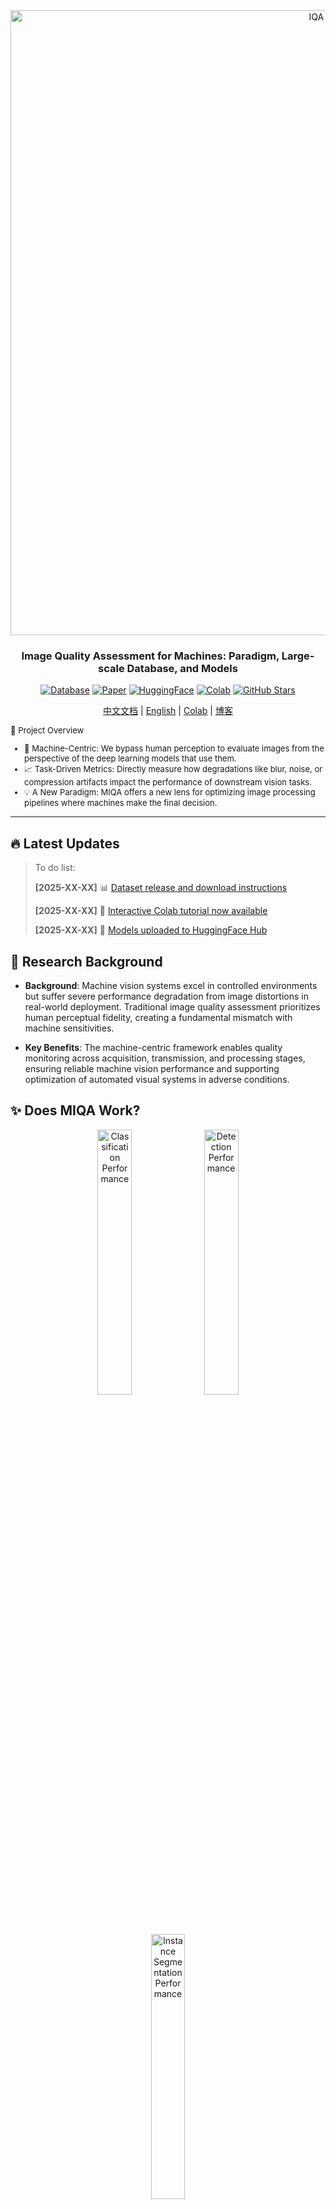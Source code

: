
<div align="center">
  <img src="./assets/logo1.png" alt="IQA Logo" width="1000"/>
  
  <h3><strong> Image Quality Assessment for Machines: Paradigm, Large-scale Database, and Models
</strong></h3> 

  [![Database](https://img.shields.io/badge/Database-Available-green?style=flat-square)](https://github.com/XiaoqiWang/MIQD-2.5M)
  [![Paper](https://img.shields.io/badge/arXiv-Paper-red?style=flat-square)](https://arxiv.org/abs/2508.19850)
  [![HuggingFace](https://img.shields.io/badge/🤗-HuggingFace-yellow?style=flat-square)](https://huggingface.co/)
  [![Colab](https://img.shields.io/badge/Colab-Tutorial-blue?style=flat-square)](link-to-colab)
  [![GitHub Stars](https://img.shields.io/github/stars/XiaoqiWang/MIQA?style=social)](https://github.com/XiaoqiWang/MIQA)
  
[中文文档](README_CN.md) | [English](README.md) | [Colab](colab-link) | [博客](blog-link)
</div>
<div style="font-size: 13px;">
🎯 Project Overview

- 🤖 Machine-Centric: We bypass human perception to evaluate images from the perspective of the deep learning models that use them.  
- 📈 Task-Driven Metrics: Directly measure how degradations like blur, noise, or compression artifacts impact the performance of downstream vision tasks.  
- 💡 A New Paradigm: MIQA offers a new lens for optimizing image processing pipelines where machines make the final decision.
</div>

---
<!--
## 📋 Table of Contents

- [🎯 Project Overview](#-project-overview)
- [📰 News & Announcements](#-news--announcements)
- [🔬 Research Background](#-research-background)
- [✨ Key Features](#-key-features)
- [🛠️ Installation](#️-installation)
- [📦 Model Weights](#-model-weights)
- [🚀 Quick Start](#-quick-start)
- [📊 Evaluation](#-evaluation)
- [📈 Benchmarks](#-benchmarks)
- [📚 Citation](#-citation)
- [🤝 Contributing](#-contributing)
- [📧 Contact](#-contact)
-->

## 🔥 **Latest Updates**
> To do list:
> 
> **[2025-XX-XX]** 📊 [Dataset release and download instructions](link-to-dataset)
>
> **[2025-XX-XX]** 📖 [Interactive Colab tutorial now available](colab-link)
>
> **[2025-XX-XX]** 🤗 [Models uploaded to HuggingFace Hub](huggingface-link)


## 🔬 Research Background
- **Background**: Machine vision systems excel in controlled environments but suffer severe performance degradation from image distortions in real-world deployment. Traditional image quality assessment prioritizes human perceptual fidelity, creating a fundamental mismatch with machine sensitivities.

- **Key Benefits**: The machine-centric framework enables quality monitoring across acquisition, transmission, and processing stages, ensuring reliable machine vision performance and supporting optimization of automated visual systems in adverse conditions.


## ✨ Does MIQA Work?
<div align="center">
  <img src="./assets/cls_ratio.png" alt="Classification Performance" width="33%"/>
  <img src="./assets/det_ratio_ap75.png" alt="Detection Performance" width="33%"/>
  <img src="./assets/ins_ratio_ap75.png" alt="Instance Segmentation Performance" width="33%"/>
  <p><em>Performance improvement across tasks when filtering low-quality images using MIQA scores</em></p>
</div>

<details>
<summary> 🗝️ Key Results</summary>

Our results provide clear evidence of MIQA's effectiveness across three representative computer vision tasks: classification, detection, and segmentation.
The framework consistently identifies images that degrade model performance. By filtering these detrimental samples, MIQA directly leads to improved outcomes and demonstrates the universal utility of a machine-centric approach. This transforms quality assessment from a passive metric into a proactive tool, safeguarding downstream models against the unpredictable image quality of real-world conditions and ensuring robust performance when it matters most.
</details>

---
## 🛠️ Installation Guide

#### Step 1: Install Dependencies

To get started, you'll need to install two essential libraries: **mmcv** and **mmsegmentation**.
<details>
<summary> Install mmcv and mmsegmentation</summary>

* For the latest version of **mmsegmentation**, follow the installation guide here:
  [MMsegmentation Installation Guide](https://mmsegmentation.readthedocs.io/en/main/get_started.html)

* Alternatively, you can install a specific version of **mmsegmentation** based on your CUDA and PyTorch versions. You can find the version compatibility details here:
  [MMCV Installation Guide](https://mmcv.readthedocs.io/zh-cn/latest/get_started/installation.html)

</details>

#### Step 2: Handle CUDA Version Compatibility

If your CUDA version is relatively high, such as 12.7 or higher, you might encounter a version mismatch with **mmcv**. In this case, you may need to install a compatible version of **mmcv**.
<details>
<summary> Install a compatible version of mmcv</summary>

For example, if you need a specific version of **mmcv**, you can uninstall the existing versions and install a compatible one as follows:


```bash
pip uninstall mmcv mmcv-full -y
mim install "mmcv>=2.0.0rc4,<2.2.0"  # The version specified here is just an example. You should choose a version that is compatible with your CUDA and PyTorch setup.*
```
</details>

#### Step 3: Install Required Libraries

```bash
pip install -r requirements.txt
```

## 📦 Model Weights & Performance
 
| Method          | Image Classification (SRCC/PLCC) | Object Detection (SRCC/PLCC) | Instance Segmentation (SRCC/PLCC) |Download |
|:----------------| :---: | :---: | :---: |:---: |
| ResNet-18       | `0.5131 / 0.5427` | `0.7541 / 0.7734` | `0.7582 / 0.7790` |[**Download**](YOUR_MODEL_LINK) |
| ResNet-50       | `0.5581 / 0.5797` | `0.7743 / 0.7925` | `0.7729 / 0.7933` |[**Download**](YOUR_MODEL_LINK) |
| EfficientNet-b1 | `0.5901 / 0.6130` | `0.7766 / 0.7950` | `0.7808 / 0.7999` |[**Download**](YOUR_MODEL_LINK) |
| EfficientNet-b5 | `0.6330 / 0.6440` | `0.7866 / 0.8041` | `0.7899 / 0.8074` |[**Download**](YOUR_MODEL_LINK) |
| ViT-small       | `0.5998 / 0.6161` | `0.7992 / 0.8142` | `0.7968 / 0.8139` |[**Download**](YOUR_MODEL_LINK) |
| **RA-MIQA**     | **`0.7003 / 0.6989`** | **`0.8125 / 0.8264`** | **`0.8188 / 0.8340`** |[**Download**](YOUR_MODEL_LINK) |

Models will be automatically downloaded on first use:

```python
from machine_iqa import MIQAModel

# Initialize the MIQA model by specifying the desired method
model = MIQAModel('ra-miqa')  # The model will be downloaded automatically
```

## 🚀 Quick Start

### Single Image Assessment

```python
from machine_iqa import MIQAModel
import cv2

# Load model
model = MIQAModel('ra-miqa')

# Load and assess image
image = cv2.imread('path/to/image.jpg')
quality_score = model.assess(image)
print(f"Quality Score: {quality_score:.3f}")
```

<details>
<summary>📸 Demo Results</summary>

| Image | Quality Score | Prediction |
|-------|---------------|------------|
| ![Demo 1](assets/demo1.jpg) | 0.892 | High Quality |
| ![Demo 2](assets/demo2.jpg) | 0.634 | Medium Quality |
| ![Demo 3](assets/demo3.jpg) | 0.298 | Low Quality |

</details>

### Batch Processing

```python
from machine_iqa import batch_assess
import glob

# Process entire directory
image_paths = glob.glob('dataset/*.jpg')
scores = batch_assess(image_paths, model_name='ra-miqa')

for path, score in zip(image_paths, scores):
    print(f"{path}: {score:.3f}")
```

### Video Assessment

```python
from machine_iqa import VideoMIQA

# Initialize video assessor
video_iqa = VideoMIQA('ra-miqa')

# Process video file
results = video_iqa.assess_video('path/to/video.mp4')
print(f"The distribution of quality scores: {results['mean_score']:.3f}")
```

<details>
<summary>🎥 Video Demo Results</summary>

Sample video processing results:
- **Frame-by-frame analysis**: Quality scores for each frame
- **Temporal consistency**: Quality variation over time
- **Key insights**: Identification of quality degradation points

</details>

### Real-time Camera Assessment

```python
from machine_iqa import RealTimeIQA
import cv2

# Initialize real-time assessor
rt_iqa = RealTimeIQA('ra-miqa')  # Use lightweight model for speed

# Start camera
cap = cv2.VideoCapture(0)

while True:
    ret, frame = cap.read()
    if not ret:
        break
    
    # Assess frame quality
    score = rt_iqa.assess_frame(frame)
    
    # Display result
    cv2.putText(frame, f'Quality: {score:.3f}', (10, 30), 
                cv2.FONT_HERSHEY_SIMPLEX, 1, (0, 255, 0), 2)
    cv2.imshow('Real-time IQA', frame)
    
    if cv2.waitKey(1) & 0xFF == ord('q'):
        break

cap.release()
cv2.destroyAllWindows()
```

## 🏃 Training and Evaluation

### Training 

```bash
# Basic training
python train.py --config configs/iqa_base.yaml --data_path /path/to/dataset

# Advanced training with custom parameters
python train.py \
    --config configs/iqa_large.yaml \
    --data_path /path/to/dataset \
    --batch_size 32 \
    --learning_rate 1e-4 \
    --epochs 100 \
    --gpu_ids 0,1
```

### Evaluation on Standard Benchmarks

```bash
# Evaluate on test set
python evaluate.py --model_path checkpoints/best_model.pth --test_data /path/to/test

# Cross-dataset evaluation
python evaluate.py --model_path checkpoints/best_model.pth --datasets miqa_cls
```

## 📈 Benchmarks

<details>
<summary>Tabel 1: Performance Benchmark on Composite Performance</summary>

<table>
<thead>
<tr>
<th rowspan="2" style="text-align: center;">Category</th>
<th rowspan="2" style="text-align: left;">Method</th>
<th colspan="4" style="text-align: center;">Image Classification</th>
<th colspan="4" style="text-align: center;">Object Detection</th>
<th colspan="4" style="text-align: center;">Instance Segmentation</th>
</tr>
<tr>
<th style="text-align: center;">SRCC ↑</th>
<th style="text-align: center;">PLCC ↑</th>
<th style="text-align: center;">KRCC ↑</th>
<th style="text-align: center;">RMSE ↓</th>
<th style="text-align: center;">SRCC ↑</th>
<th style="text-align: center;">PLCC ↑</th>
<th style="text-align: center;">KRCC ↑</th>
<th style="text-align: center;">RMSE ↓</th>
<th style="text-align: center;">SRCC ↑</th>
<th style="text-align: center;">PLCC ↑</th>
<th style="text-align: center;">KRCC ↑</th>
<th style="text-align: center;">RMSE ↓</th>
</tr>
</thead>
<tbody>
<tr>
<td rowspan="7" style="text-align: center; vertical-align: middle;"><strong>HVS-based</strong></td>
<td style="text-align: left;">PSNR</td>
<td style="text-align: center;">0.2388</td>
<td style="text-align: center;">0.2292</td>
<td style="text-align: center;">0.1661</td>
<td style="text-align: center;">0.2928</td>
<td style="text-align: center;">0.3176</td>
<td style="text-align: center;">0.3456</td>
<td style="text-align: center;">0.2148</td>
<td style="text-align: center;">0.2660</td>
<td style="text-align: center;">0.3242</td>
<td style="text-align: center;">0.3530</td>
<td style="text-align: center;">0.2196</td>
<td style="text-align: center;">0.2553</td>
</tr>
<tr>
<td style="text-align: left;">SSIM</td>
<td style="text-align: center;">0.3027</td>
<td style="text-align: center;">0.2956</td>
<td style="text-align: center;">0.2119</td>
<td style="text-align: center;">0.2874</td>
<td style="text-align: center;">0.4390</td>
<td style="text-align: center;">0.4505</td>
<td style="text-align: center;">0.3011</td>
<td style="text-align: center;">0.2531</td>
<td style="text-align: center;">0.4391</td>
<td style="text-align: center;">0.4512</td>
<td style="text-align: center;">0.3011</td>
<td style="text-align: center;">0.2435</td>
</tr>
<tr>
<td style="text-align: left;">VSI</td>
<td style="text-align: center;">0.3592</td>
<td style="text-align: center;">0.3520</td>
<td style="text-align: center;">0.2520</td>
<td style="text-align: center;">0.2816</td>
<td style="text-align: center;">0.4874</td>
<td style="text-align: center;">0.4940</td>
<td style="text-align: center;">0.3355</td>
<td style="text-align: center;">0.2465</td>
<td style="text-align: center;">0.4919</td>
<td style="text-align: center;">0.4985</td>
<td style="text-align: center;">0.3392</td>
<td style="text-align: center;">0.2365</td>
</tr>
<tr>
<td style="text-align: left;">LPIPS</td>
<td style="text-align: center;">0.3214</td>
<td style="text-align: center;">0.3280</td>
<td style="text-align: center;">0.2258</td>
<td style="text-align: center;">0.2842</td>
<td style="text-align: center;">0.5264</td>
<td style="text-align: center;"><strong>0.5376</strong></td>
<td style="text-align: center;"><strong>0.3697</strong></td>
<td style="text-align: center;"><strong>0.2390</strong></td>
<td style="text-align: center;">0.5342</td>
<td style="text-align: center;"><strong>0.5453</strong></td>
<td style="text-align: center;"><strong>0.3754</strong></td>
<td style="text-align: center;"><strong>0.2287</strong></td>
</tr>
<tr>
<td style="text-align: left;">DISTS</td>
<td style="text-align: center;"><strong>0.3878</strong></td>
<td style="text-align: center;"><strong>0.3804</strong></td>
<td style="text-align: center;"><strong>0.2724</strong></td>
<td style="text-align: center;"><strong>0.2782</strong></td>
<td style="text-align: center;"><strong>0.5266</strong></td>
<td style="text-align: center;">0.5352</td>
<td style="text-align: center;">0.3659</td>
<td style="text-align: center;">0.2395</td>
<td style="text-align: center;"><strong>0.5363</strong></td>
<td style="text-align: center;">0.5450</td>
<td style="text-align: center;">0.3738</td>
<td style="text-align: center;">0.2288</td>
</tr>
<tr>
<td style="text-align: left;">HyperIQA</td>
<td style="text-align: center;">0.2496</td>
<td style="text-align: center;">0.2279</td>
<td style="text-align: center;">0.1741</td>
<td style="text-align: center;">0.2929</td>
<td style="text-align: center;">0.4462</td>
<td style="text-align: center;">0.4463</td>
<td style="text-align: center;">0.3031</td>
<td style="text-align: center;">0.2537</td>
<td style="text-align: center;">0.4456</td>
<td style="text-align: center;">0.4518</td>
<td style="text-align: center;">0.3031</td>
<td style="text-align: center;">0.2434</td>
</tr>
<tr>
<td style="text-align: left;">MANIQA</td>
<td style="text-align: center;">0.3403</td>
<td style="text-align: center;">0.3255</td>
<td style="text-align: center;">0.2387</td>
<td style="text-align: center;">0.2844</td>
<td style="text-align: center;">0.4574</td>
<td style="text-align: center;">0.4617</td>
<td style="text-align: center;">0.3124</td>
<td style="text-align: center;">0.2515</td>
<td style="text-align: center;">0.4636</td>
<td style="text-align: center;">0.4680</td>
<td style="text-align: center;">0.3176</td>
<td style="text-align: center;">0.2411</td>
</tr>
<tr>
<td colspan="14" style="border-bottom: 1px solid #ddd;"></td>
</tr>
<tr>
<td rowspan="6" style="text-align: center; vertical-align: middle;"><strong>Machine-based</strong></td>
<td style="text-align: left;">ResNet-18</td>
<td style="text-align: center;">0.5131</td>
<td style="text-align: center;">0.5427</td>
<td style="text-align: center;">0.3715</td>
<td style="text-align: center;">0.2527</td>
<td style="text-align: center;">0.7541</td>
<td style="text-align: center;">0.7734</td>
<td style="text-align: center;">0.5625</td>
<td style="text-align: center;">0.1797</td>
<td style="text-align: center;">0.7582</td>
<td style="text-align: center;">0.7790</td>
<td style="text-align: center;">0.5674</td>
<td style="text-align: center;">0.1711</td>
</tr>
<tr>
<td style="text-align: left;">ResNet-50</td>
<td style="text-align: center;">0.5581</td>
<td style="text-align: center;">0.5797</td>
<td style="text-align: center;">0.4062</td>
<td style="text-align: center;">0.2451</td>
<td style="text-align: center;">0.7743</td>
<td style="text-align: center;">0.7925</td>
<td style="text-align: center;">0.5824</td>
<td style="text-align: center;">0.1729</td>
<td style="text-align: center;">0.7729</td>
<td style="text-align: center;">0.7933</td>
<td style="text-align: center;">0.5826</td>
<td style="text-align: center;">0.1661</td>
</tr>
<tr>
<td style="text-align: left;">EfficientNet-b1</td>
<td style="text-align: center;">0.5901</td>
<td style="text-align: center;">0.6130</td>
<td style="text-align: center;">0.4320</td>
<td style="text-align: center;">0.2377</td>
<td style="text-align: center;">0.7766</td>
<td style="text-align: center;">0.7950</td>
<td style="text-align: center;">0.5859</td>
<td style="text-align: center;">0.1720</td>
<td style="text-align: center;">0.7808</td>
<td style="text-align: center;">0.7999</td>
<td style="text-align: center;">0.5918</td>
<td style="text-align: center;">0.1637</td>
</tr>
<tr>
<td style="text-align: left;">EfficientNet-b5</td>
<td style="text-align: center;">0.6330</td>
<td style="text-align: center;">0.6440</td>
<td style="text-align: center;">0.4680</td>
<td style="text-align: center;">0.2301</td>
<td style="text-align: center;">0.7866</td>
<td style="text-align: center;">0.8041</td>
<td style="text-align: center;">0.5971</td>
<td style="text-align: center;">0.1685</td>
<td style="text-align: center;">0.7899</td>
<td style="text-align: center;">0.8074</td>
<td style="text-align: center;">0.6013</td>
<td style="text-align: center;">0.1610</td>
</tr>
<tr>
<td style="text-align: left;">ViT-small</td>
<td style="text-align: center;">0.5998</td>
<td style="text-align: center;">0.6161</td>
<td style="text-align: center;">0.4407</td>
<td style="text-align: center;">0.2370</td>
<td style="text-align: center;">0.7992</td>
<td style="text-align: center;">0.8142</td>
<td style="text-align: center;">0.6099</td>
<td style="text-align: center;">0.1646</td>
<td style="text-align: center;">0.7968</td>
<td style="text-align: center;">0.8139</td>
<td style="text-align: center;">0.6083</td>
<td style="text-align: center;">0.1585</td>
</tr>
<tr style="background-color: #f0f8ff;">
<td style="text-align: left;"><strong>RA-MIQA</strong></td>
<td style="text-align: center;"><strong>0.7003</strong><br><small style="color: #c00;"></small></td>
<td style="text-align: center;"><strong>0.6989</strong><br><small style="color: #c00;"></small></td>
<td style="text-align: center;"><strong>0.5255</strong><br><small style="color: #c00;"></small></td>
<td style="text-align: center;"><strong>0.2152</strong><br><small style="color: #c00;"></small></td>
<td style="text-align: center;"><strong>0.8125</strong><br><small style="color: #c00;"></small></td>
<td style="text-align: center;"><strong>0.8264</strong><br><small style="color: #c00;"></small></td>
<td style="text-align: center;"><strong>0.6263</strong><br><small style="color: #c00;"></small></td>
<td style="text-align: center;"><strong>0.1596</strong><br><small style="color: #c00;"></small></td>
<td style="text-align: center;"><strong>0.8188</strong><br><small style="color: #c00;"></small></td>
<td style="text-align: center;"><strong>0.8340</strong><br><small style="color: #c00;"></small></td>
<td style="text-align: center;"><strong>0.6333</strong><br><small style="color: #c00;"></small></td>
<td style="text-align: center;"><strong>0.1505</strong><br><small style="color: #c00;"></small></td>
</tr>
</tbody>
</table>

</details>

<details>
<summary>Table 2: Consistency & Accuracy Score Benchmark</summary>
<table>
<thead>
<tr>
<th rowspan="3" style="text-align: center; vertical-align: middle;">Method</th>
<th colspan="6" style="text-align: center;">Image Classification</th>
<th colspan="6" style="text-align: center;">Object Detection</th>
<th colspan="6" style="text-align: center;">Instance Segmentation</th>
</tr>
<tr>
<th colspan="3" style="text-align: center;">Accuracy Score</th>
<th colspan="3" style="text-align: center;">Consistency Score</th>
<th colspan="3" style="text-align: center;">Accuracy Score</th>
<th colspan="3" style="text-align: center;">Consistency Score</th>
<th colspan="3" style="text-align: center;">Accuracy Score</th>
<th colspan="3" style="text-align: center;">Consistency Score</th>
</tr>
<tr>
<th style="text-align: center;">SRCC ↑</th>
<th style="text-align: center;">PLCC ↑</th>
<th style="text-align: center;">RMSE ↓</th>
<th style="text-align: center;">SRCC ↑</th>
<th style="text-align: center;">PLCC ↑</th>
<th style="text-align: center;">RMSE ↓</th>
<th style="text-align: center;">SRCC ↑</th>
<th style="text-align: center;">PLCC ↑</th>
<th style="text-align: center;">RMSE ↓</th>
<th style="text-align: center;">SRCC ↑</th>
<th style="text-align: center;">PLCC ↑</th>
<th style="text-align: center;">RMSE ↓</th>
<th style="text-align: center;">SRCC ↑</th>
<th style="text-align: center;">PLCC ↑</th>
<th style="text-align: center;">RMSE ↓</th>
<th style="text-align: center;">SRCC ↑</th>
<th style="text-align: center;">PLCC ↑</th>
<th style="text-align: center;">RMSE ↓</th>
</tr>
</thead>
<tbody>
<tr><td colspan="19" style="font-weight: bold; text-align: left; padding-top: 8px; padding-bottom: 4px; border-bottom: 1px solid #ddd;"><em>HVS-based Methods</em></td></tr>
<tr>
<td style="text-align: left;">PSNR</td>
<td style="text-align: center;">0.2034</td>
<td style="text-align: center;">0.1620</td>
<td style="text-align: center;">0.3541</td>
<td style="text-align: center;">0.2927</td>
<td style="text-align: center;">0.2812</td>
<td style="text-align: center;">0.2692</td>
<td style="text-align: center;">0.2234</td>
<td style="text-align: center;">0.2449</td>
<td style="text-align: center;">0.2747</td>
<td style="text-align: center;">0.3712</td>
<td style="text-align: center;">0.3933</td>
<td style="text-align: center;">0.2839</td>
<td style="text-align: center;">0.2182</td>
<td style="text-align: center;">0.2398</td>
<td style="text-align: center;">0.2616</td>
<td style="text-align: center;">0.3796</td>
<td style="text-align: center;">0.4061</td>
<td style="text-align: center;">0.2770</td>
</tr>
<tr>
<td style="text-align: left;">SSIM</td>
<td style="text-align: center;">0.2529</td>
<td style="text-align: center;">0.2101</td>
<td style="text-align: center;">0.3509</td>
<td style="text-align: center;">0.3740</td>
<td style="text-align: center;">0.3663</td>
<td style="text-align: center;">0.2610</td>
<td style="text-align: center;">0.3434</td>
<td style="text-align: center;">0.3419</td>
<td style="text-align: center;">0.2662</td>
<td style="text-align: center;">0.5128</td>
<td style="text-align: center;">0.5130</td>
<td style="text-align: center;">0.2651</td>
<td style="text-align: center;">0.3271</td>
<td style="text-align: center;">0.3284</td>
<td style="text-align: center;">0.2545</td>
<td style="text-align: center;">0.5174</td>
<td style="text-align: center;">0.5204</td>
<td style="text-align: center;">0.2589</td>
</tr>
<tr>
<td style="text-align: left;">VSI</td>
<td style="text-align: center;">0.3020</td>
<td style="text-align: center;">0.2515</td>
<td style="text-align: center;">0.3473</td>
<td style="text-align: center;">0.4392</td>
<td style="text-align: center;">0.4336</td>
<td style="text-align: center;">0.2528</td>
<td style="text-align: center;">0.3799</td>
<td style="text-align: center;">0.3685</td>
<td style="text-align: center;">0.2634</td>
<td style="text-align: center;">0.5700</td>
<td style="text-align: center;">0.5571</td>
<td style="text-align: center;">0.2565</td>
<td style="text-align: center;">0.3703</td>
<td style="text-align: center;">0.3645</td>
<td style="text-align: center;">0.2509</td>
<td style="text-align: center;">0.5757</td>
<td style="text-align: center;">0.5749</td>
<td style="text-align: center;">0.2481</td>
</tr>
<tr>
<td style="text-align: left;">LPIPS</td>
<td style="text-align: center;">0.2680</td>
<td style="text-align: center;">0.2355</td>
<td style="text-align: center;">0.3488</td>
<td style="text-align: center;">0.3927</td>
<td style="text-align: center;">0.4032</td>
<td style="text-align: center;">0.2567</td>
<td style="text-align: center;">0.4064</td>
<td style="text-align: center;">0.3987</td>
<td style="text-align: center;">0.2598</td>
<td style="text-align: center;"><strong>0.6196</strong></td>
<td style="text-align: center;"><strong>0.6232</strong></td>
<td style="text-align: center;"><strong>0.2415</strong></td>
<td style="text-align: center;">0.3972</td>
<td style="text-align: center;">0.3941</td>
<td style="text-align: center;">0.2476</td>
<td style="text-align: center;"><strong>0.6300</strong></td>
<td style="text-align: center;"><strong>0.6344</strong></td>
<td style="text-align: center;"><strong>0.2344</strong></td>
</tr>
<tr>
<td style="text-align: left;">DISTS</td>
<td style="text-align: center;"><strong>0.3291</strong></td>
<td style="text-align: center;"><strong>0.2768</strong></td>
<td style="text-align: center;"><strong>0.3448</strong></td>
<td style="text-align: center;"><strong>0.4683</strong></td>
<td style="text-align: center;"><strong>0.4628</strong></td>
<td style="text-align: center;"><strong>0.2487</strong></td>
<td style="text-align: center;"><strong>0.4089</strong></td>
<td style="text-align: center;"><strong>0.3999</strong></td>
<td style="text-align: center;"><strong>0.2597</strong></td>
<td style="text-align: center;">0.6174</td>
<td style="text-align: center;">0.6178</td>
<td style="text-align: center;">0.2429</td>
<td style="text-align: center;"><strong>0.4069</strong></td>
<td style="text-align: center;"><strong>0.4012</strong></td>
<td style="text-align: center;"><strong>0.2468</strong></td>
<td style="text-align: center;">0.6255</td>
<td style="text-align: center;">0.6270</td>
<td style="text-align: center;">0.2362</td>
</tr>
<tr>
<td style="text-align: left;">HyperIQA</td>
<td style="text-align: center;">0.2100</td>
<td style="text-align: center;">0.1649</td>
<td style="text-align: center;">0.3540</td>
<td style="text-align: center;">0.2966</td>
<td style="text-align: center;">0.2777</td>
<td style="text-align: center;">0.2695</td>
<td style="text-align: center;">0.3646</td>
<td style="text-align: center;">0.3545</td>
<td style="text-align: center;">0.2649</td>
<td style="text-align: center;">0.5009</td>
<td style="text-align: center;">0.4943</td>
<td style="text-align: center;">0.2684</td>
<td style="text-align: center;">0.3486</td>
<td style="text-align: center;">0.3442</td>
<td style="text-align: center;">0.2530</td>
<td style="text-align: center;">0.5056</td>
<td style="text-align: center;">0.4995</td>
<td style="text-align: center;">0.2626</td>
</tr>
<tr>
<td style="text-align: left;">MANIQA</td>
<td style="text-align: center;">0.2924</td>
<td style="text-align: center;">0.2435</td>
<td style="text-align: center;">0.3481</td>
<td style="text-align: center;">0.3963</td>
<td style="text-align: center;">0.3870</td>
<td style="text-align: center;">0.2587</td>
<td style="text-align: center;">0.3839</td>
<td style="text-align: center;">0.3823</td>
<td style="text-align: center;">0.2618</td>
<td style="text-align: center;">0.4991</td>
<td style="text-align: center;">0.4975</td>
<td style="text-align: center;">0.2679</td>
<td style="text-align: center;">0.3755</td>
<td style="text-align: center;">0.3749</td>
<td style="text-align: center;">0.2498</td>
<td style="text-align: center;">0.5096</td>
<td style="text-align: center;">0.5098</td>
<td style="text-align: center;">0.2608</td>
</tr>
<tr><td colspan="19" style="font-weight: bold; text-align: left; padding-top: 8px; padding-bottom: 4px; border-bottom: 1px solid #ddd;"><em>Machine-based Methods</em></td></tr>
<tr>
<td style="text-align: left;">ResNet-50</td>
<td style="text-align: center;">0.4734</td>
<td style="text-align: center;">0.4411</td>
<td style="text-align: center;">0.3221</td>
<td style="text-align: center;">0.5989</td>
<td style="text-align: center;">0.6551</td>
<td style="text-align: center;">0.2119</td>
<td style="text-align: center;">0.6955</td>
<td style="text-align: center;">0.6898</td>
<td style="text-align: center;">0.2051</td>
<td style="text-align: center;">0.8252</td>
<td style="text-align: center;">0.8457</td>
<td style="text-align: center;">0.1648</td>
<td style="text-align: center;">0.6863</td>
<td style="text-align: center;">0.6847</td>
<td style="text-align: center;">0.1964</td>
<td style="text-align: center;">0.8320</td>
<td style="text-align: center;">0.8480</td>
<td style="text-align: center;">0.1607</td>
</tr>
<tr>
<td style="text-align: left;">EfficientNet-b5</td>
<td style="text-align: center;">0.5586</td>
<td style="text-align: center;">0.5149</td>
<td style="text-align: center;">0.3076</td>
<td style="text-align: center;">0.6774</td>
<td style="text-align: center;">0.7168</td>
<td style="text-align: center;">0.1956</td>
<td style="text-align: center;">0.7042</td>
<td style="text-align: center;">0.6991</td>
<td style="text-align: center;">0.2026</td>
<td style="text-align: center;">0.8353</td>
<td style="text-align: center;">0.8530</td>
<td style="text-align: center;">0.1612</td>
<td style="text-align: center;">0.6933</td>
<td style="text-align: center;">0.6949</td>
<td style="text-align: center;">0.1938</td>
<td style="text-align: center;">0.8419</td>
<td style="text-align: center;">0.8564</td>
<td style="text-align: center;">0.1565</td>
</tr>
<tr>
<td style="text-align: left;">ViT-small</td>
<td style="text-align: center;">0.5788</td>
<td style="text-align: center;">0.5197</td>
<td style="text-align: center;">0.3066</td>
<td style="text-align: center;">0.6798</td>
<td style="text-align: center;">0.7189</td>
<td style="text-align: center;">0.1950</td>
<td style="text-align: center;">0.7121</td>
<td style="text-align: center;">0.7052</td>
<td style="text-align: center;">0.2008</td>
<td style="text-align: center;">0.8459</td>
<td style="text-align: center;">0.8620</td>
<td style="text-align: center;">0.1566</td>
<td style="text-align: center;">0.7168</td>
<td style="text-align: center;">0.7146</td>
<td style="text-align: center;">0.1885</td>
<td style="text-align: center;">0.8487</td>
<td style="text-align: center;">0.8616</td>
<td style="text-align: center;">0.1539</td>
</tr>
<tr style="background-color: #f0f8ff;">
<td style="text-align: left;"><strong>RA-MIQA</strong></td>
<td style="text-align: center;"><strong>0.6573</strong><br></td>
<td style="text-align: center;"><strong>0.5823</strong><br></td>
<td style="text-align: center;"><strong>0.2917</strong><br></td>
<td style="text-align: center;"><strong>0.7707</strong><br></td>
<td style="text-align: center;"><strong>0.7866</strong><br></td>
<td style="text-align: center;"><strong>0.1732</strong><br></td>
<td style="text-align: center;"><strong>0.7448</strong><br></td>
<td style="text-align: center;"><strong>0.7370</strong><br></td>
<td style="text-align: center;"><strong>0.1915</strong><br></td>
<td style="text-align: center;"><strong>0.8526</strong><br></td>
<td style="text-align: center;"><strong>0.8692</strong><br></td>
<td style="text-align: center;"><strong>0.1527</strong><br></td>
<td style="text-align: center;"><strong>0.7363</strong><br></td>
<td style="text-align: center;"><strong>0.7327</strong><br></td>
<td style="text-align: center;"><strong>0.1834</strong><br></td>
<td style="text-align: center;"><strong>0.8632</strong><br></td>
<td style="text-align: center;"><strong>0.8756</strong><br></td>
<td style="text-align: center;"><strong>0.1464</strong><br></td>
</tr>
</tbody>
</table>
</details> 


## 📚 Citation

If you find this work useful in your research, please consider citing:

```bibtex
@article{wang2025miqa,
  title={Image Quality Assessment for Machines: Paradigm, Large-scale Database, and Models},
  author={Wang, Xiaoqi and Zhang, Yun and Lin, Weisi},
  journal={arXiv preprint arXiv:2508.19850},
  year={2025}
}
```



## 🤝 Contributing
* [ ] TO DO : 

We welcome contributions from the community! If you're interested in improving MIQA, please see our [Contributing Guidelines](CONTRIBUTING.md) for details on how to submit bug reports, feature requests, and pull requests.

</details>

<details>
<summary>Development Setup</summary>
To set up your environment for local development, please follow these steps:

1.  **Clone the repository:**
    ```bash
    git clone https://github.com/XiaoqiWang/MIQA.git
    cd MIQA
    ```

2.  **Install dependencies in editable mode:**
    This command installs the project and the development-specific dependencies (like testing tools).
    ```bash
    pip install -e ".[dev]"
    ```

3.  **Set up pre-commit hooks:**
    This ensures your code contributions adhere to our style guidelines automatically.
    ```bash
    pre-commit install
    ```

### Running Tests

We use `pytest` for testing. You can run the test suite to ensure your changes are working correctly.

1.  **Run all tests:**
    ```bash
    pytest tests/
    ```

2.  **Run tests with coverage report:**
    To check how much of the code is covered by tests, run:
    ```bash
    python -m pytest tests/ --cov=miqa # Replace `miqa` with the actual name of your source package if it's different.
    ```
    
</details> 

## 📧 Contact

- **Project Maintainer**: [Xiaoqi Wang](mailto:wangxq79@mail2.sysu.edu.cn)
- **Issues**: Please use [GitHub Issues](https://github.com/XiaoqiWang/MIQA/issues) for bug reports and feature requests

---
**⭐ Star this repository if you find it helpful!😊**

*Last updated: [09/26/2025]* 